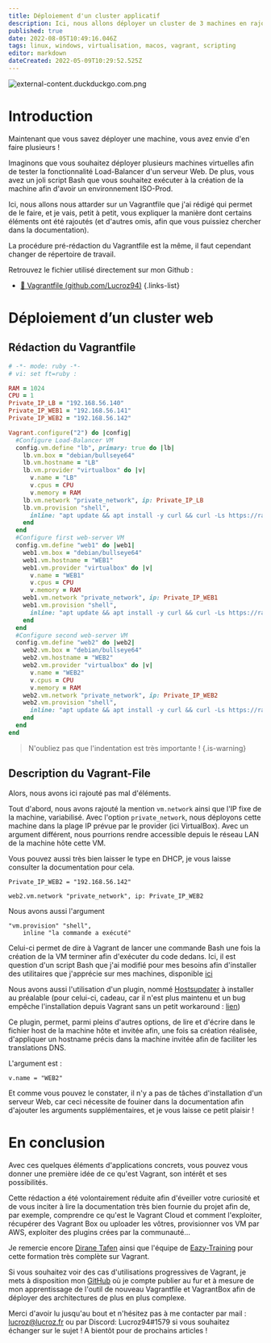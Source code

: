 ```yaml
---
title: Déploiement d'un cluster applicatif
description: Ici, nous allons déployer un cluster de 3 machines en rajoutant de la complexité avec la gestion du network, l'intégration de plugins et l'ajout de commande Bash post-installation
published: true
date: 2022-08-05T10:49:16.046Z
tags: linux, windows, virtualisation, macos, vagrant, scripting
editor: markdown
dateCreated: 2022-05-09T10:29:52.525Z
---
```


![external-content.duckduckgo.com.png](/external-content.duckduckgo.com.png)

# Introduction

Maintenant que vous savez déployer une machine, vous avez envie d'en faire plusieurs !

Imaginons que vous souhaitez déployer plusieurs machines virtuelles afin de tester la fonctionnalité Load-Balancer d'un serveur Web.
De plus, vous avez un joli script Bash que vous souhaitez exécuter à la création de la machine afin d'avoir un environnement ISO-Prod.

Ici, nous allons nous attarder sur un Vagrantfile que j'ai rédigé qui permet de le faire, et je vais, petit à petit, vous expliquer la manière dont certains éléments ont été rajoutés (et d'autres omis, afin que vous puissiez chercher dans la documentation).

La procédure pré-rédaction du Vagrantfile est la même, il faut cependant changer de répertoire de travail.

Retrouvez le fichier utilisé directement sur mon Github :

- [📂 Vagrantfile (github.com/Lucroz94)](https://raw.githubusercontent.com/Lucroz94/formations-eazytraining-cursus-devops/main/Vagrant/lab-8-debian11_3vms_cluster_custominstall_bashscript/Vagrantfile)
{.links-list}

# Déploiement d’un cluster web
## Rédaction du Vagrantfile

```ruby
# -*- mode: ruby -*-
# vi: set ft=ruby :

RAM = 1024
CPU = 1
Private_IP_LB = "192.168.56.140"
Private_IP_WEB1 = "192.168.56.141"
Private_IP_WEB2 = "192.168.56.142"

Vagrant.configure("2") do |config|
  #Configure Load-Balancer VM
  config.vm.define "lb", primary: true do |lb|
    lb.vm.box = "debian/bullseye64"
    lb.vm.hostname = "LB"
    lb.vm.provider "virtualbox" do |v|
      v.name = "LB"
      v.cpus = CPU
      v.memory = RAM
    lb.vm.network "private_network", ip: Private_IP_LB
    lb.vm.provision "shell",
      inline: "apt update && apt install -y curl && curl -Ls https://raw.githubusercontent.com/Lucroz94/terminal/main/server_utils.sh | bash -s -- --verbose --motd --all-users"
    end
  end
  #Configure first web-server VM
  config.vm.define "web1" do |web1|
    web1.vm.box = "debian/bullseye64"
    web1.vm.hostname = "WEB1"
    web1.vm.provider "virtualbox" do |v|
      v.name = "WEB1"
      v.cpus = CPU
      v.memory = RAM
    web1.vm.network "private_network", ip: Private_IP_WEB1
    web1.vm.provision "shell",
      inline: "apt update && apt install -y curl && curl -Ls https://raw.githubusercontent.com/Lucroz94/terminal/main/server_utils.sh | bash -s -- --verbose --motd --all-users"
    end
  end
  #Configure second web-server VM
  config.vm.define "web2" do |web2|
    web2.vm.box = "debian/bullseye64"
    web2.vm.hostname = "WEB2"
    web2.vm.provider "virtualbox" do |v|
      v.name = "WEB2"
      v.cpus = CPU
      v.memory = RAM
    web2.vm.network "private_network", ip: Private_IP_WEB2
    web2.vm.provision "shell",
      inline: "apt update && apt install -y curl && curl -Ls https://raw.githubusercontent.com/Lucroz94/terminal/main/server_utils.sh | bash -s -- --verbose --motd --all-users"
    end
  end
end
```

> N'oubliez pas que l'indentation est très importante !
{.is-warning}

## Description du Vagrant-File

Alors, nous avons ici rajouté pas mal d'éléments.

Tout d'abord, nous avons rajouté la mention `vm.network` ainsi que l'IP fixe de la machine, variabilisé. Avec l'option `private_network`, nous déployons cette machine dans la plage IP prévue par le provider (ici VirtualBox). Avec un argument différent, nous pourrions rendre accessible depuis le réseau LAN de la machine hôte cette VM.

Vous pouvez aussi très bien laisser le type en DHCP, je vous laisse consulter la documentation pour cela.

```shell
Private_IP_WEB2 = "192.168.56.142"

web2.vm.network "private_network", ip: Private_IP_WEB2
```

Nous avons aussi l'argument 

```shell
"vm.provision" "shell",
	inline "la commande a exécuté"
```
  
Celui-ci permet de dire à Vagrant de lancer une commande Bash une fois la création de la VM terminer afin d'exécuter du code dedans.
Ici, il est question d'un script Bash que j'ai modifié pour mes besoins afin d'installer des utilitaires que j'apprécie sur mes machines, disponible [ici](https://github.com/Lucroz94/terminal/blob/main/server_utils.sh)

Nous avons aussi l'utilisation d'un plugin, nommé [Hostsupdater](https://github.com/agiledivider/vagrant-hostsupdater) à installer au préalable (pour celui-ci, cadeau, car il n'est plus maintenu et un bug empêche l'installation depuis Vagrant sans un petit workaround : [lien](https://github.com/hashicorp/vagrant/issues/8785))

Ce plugin, permet, parmi pleins d'autres options, de lire et d'écrire dans le fichier host de la machine hôte et invitée afin, une fois sa création réalisée, d'appliquer un hostname précis dans la machine invitée afin de faciliter les translations DNS.

L'argument est :
```shell
v.name = "WEB2" 
```

Et comme vous pouvez le constater, il n'y a pas de tâches d'installation d'un serveur Web, car ceci nécessite de fouiner dans la documentation afin d'ajouter les arguments supplémentaires, et je vous laisse ce petit plaisir !


# En conclusion

Avec ces quelques éléments d'applications concrets, vous pouvez vous donner une première idée de ce qu'est Vagrant, son intérêt et ses possibilités.

Cette rédaction a été volontairement réduite afin d'éveiller votre curiosité et de vous inciter à lire la documentation très bien fournie du projet afin de, par exemple, comprendre ce qu'est le Vagrant Cloud et comment l'exploiter, récupérer des Vagrant Box ou uploader les vôtres, provisionner vos VM par AWS, exploiter des plugins crées par la communauté...

Je remercie encore [Dirane Tafen](https://www.linkedin.com/in/dirane-willy-tafen-254913b5/) ainsi que l'équipe de [Eazy-Training](https://eazytraining.fr/cours/vagrant-pour-devops-creez-rapidement-et-facilement-vos-environnements-de-travail/) pour cette formation très complète sur Vagrant.

Si vous souhaitez voir des cas d'utilisations progressives de Vagrant, je mets à disposition mon [GitHub](https://github.com/Lucroz94/formations-eazytraining-cursus-devops) où je compte publier au fur et à mesure de mon apprentissage de l'outil de nouveau Vagrantfile et VagrantBox afin de déployer des architectures de plus en plus complexe.

Merci d'avoir lu jusqu'au bout et n'hésitez pas à me contacter par mail : lucroz@lucroz.fr ou par Discord: Lucroz94#1579 si vous souhaitez échanger sur le sujet ! A bientôt pour de prochains articles !